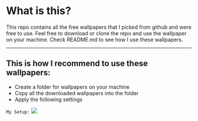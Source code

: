 # What is this?
This repo contains all the free wallpapers that I picked from github and were free to use. Feel free to download or clone the repo and use the wallpaper on your machine. Check README.md to see how I use these wallpapers.

<hr />

## This is how I recommend to use these wallpapers:

- Create a folder for wallpapers on your machine
- Copy all the downloaded wallpapers into the folder
- Apply the following settings

`My Setup:`
<img src="Assets\img1.png">
